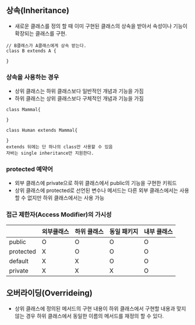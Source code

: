## 상속(Inheritance)
 - 새로운 클래스를 정의 할 때 이미 구현된 클래스의 상속을 받아서 속성이나 기능이 확장되는 클래스를 구현.

 ```
// B클래스가 A클래스에게 상속 받는다.
class B extends A {

}
 ```
 
 ### 상속을 사용하는 경우
 - 상위 클래스는 하위 클래스보다 일반적인 개념과 기능을 가짐
 - 하위 클래스는 상위 클래스보다 구체적인 개념과 기능을 가짐
 ```
 class Mammal{
 
 }
 
 class Human extends Mammal{
 
 }
 extends 뒤에는 단 하나의 class만 사용할 수 있음
 자바는 single inheritance만 지원한다.
 ```
 
 ### protected 예약어
 - 외부 클래스에 private으로 하위 클래스에서 public의 기능을 구현한 키워드
 - 상위 클래스에 protected로 선언된 변수나 메서드는 다른 외부 클래스에서는 사용할 수 없지만 하위 클래스에서는 사용 가능
 
 ### 접근 제한자(Access Modifier)의 가시성
||외부클래스|하위 클래스|동일 패키지|내부 클래스|
|------|---|---|---|---|
|public|O|O|O|O|
|protected|X|O|O|O|
|default|X|X|O|O|
|private|X|X|X|O|

## 오버라이딩(Overrideing)
- 상위 클래스에 정의된 메서드의 구현 내용이 하위 클래스에서 구현할 내용과 맞지 않는 경우 하위 클래스에서 동일한 이름의 메서드를 재정의 할 수 있다.

